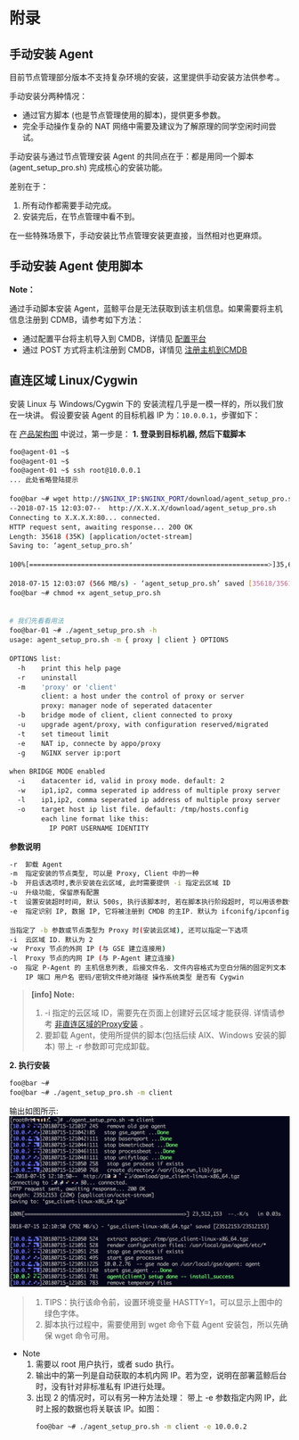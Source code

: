 # 附录
## 手动安装 Agent
目前节点管理部分版本不支持复杂环境的安装，这里提供手动安装方法供参考.。

手动安装分两种情况：

- 通过官方脚本 (也是节点管理使用的脚本)，提供更多参数。
- 完全手动操作复杂的 NAT 网络中需要及建议为了解原理的同学空闲时间尝试。

手动安装与通过节点管理安装 Agent 的共同点在于：都是用同一个脚本 (agent_setup_pro.sh) 完成核心的安装功能。

差别在于：
1. 所有动作都需要手动完成。
2. 安装完后，在节点管理中看不到。

在一些特殊场景下，手动安装比节点管理安装更直接，当然相对也更麻烦。

## 手动安装 Agent 使用脚本

**Note：**

通过手动脚本安装 Agent，蓝鲸平台是无法获取到该主机信息。如果需要将主机信息注册到 CDMB，请参考如下方法：

- 通过配置平台将主机导入到 CMDB，详情见 [配置平台](5.1/配置平台/产品功能/Resource.md#主机)
- 通过 POST 方式将主机注册到 CMDB，详情见 [注册主机到CMDB](./add2cmdb.md)

## 直连区域 Linux/Cygwin

安装 Linux 与 Windows/Cygwin 下的 安装流程几乎是一模一样的，所以我们放在一块讲。
假设要安装 Agent 的目标机器 IP 为：`10.0.0.1`，步骤如下：

在 [产品架构图](../../产品架构图/architecture.md) 中说过，第一步是：
**1. 登录到目标机器, 然后下载脚本**

```bash
foo@agent-01 ~$
foo@agent-01 ~$
foo@agent-01 ~$ ssh root@10.0.0.1
... 此处省略登陆提示

foo@bar ~# wget http://$NGINX_IP:$NGINX_PORT/download/agent_setup_pro.sh
--2018-07-15 12:03:07--  http://X.X.X.X/download/agent_setup_pro.sh
Connecting to X.X.X.X:80... connected.
HTTP request sent, awaiting response... 200 OK
Length: 35618 (35K) [application/octet-stream]
Saving to: ‘agent_setup_pro.sh’

100%[============================================================>]35,618      --.-K/s   in 0s

2018-07-15 12:03:07 (566 MB/s) - ‘agent_setup_pro.sh’ saved [35618/35618]
foo@bar ~# chmod +x agent_setup_pro.sh


# 我们先看看用法
foo@bar-01 ~# ./agent_setup_pro.sh -h
usage: agent_setup_pro.sh -m { proxy | client } OPTIONS

OPTIONS list:
  -h    print this help page
  -r    uninstall
  -m    'proxy' or 'client'
        client: a host under the control of proxy or server
        proxy: manager node of seperated datacenter
  -b    bridge mode of client, client connected to proxy
  -u    upgrade agent/proxy, with configuration reserved/migrated
  -t    set timeout limit
  -e    NAT ip, connecte by appo/proxy
  -g    NGINX server ip:port

when BRIDGE MODE enabled
  -i    datacenter id, valid in proxy mode. default: 2
  -w    ip1,ip2, comma seperated ip address of multiple proxy server
  -l    ip1,ip2, comma seperated ip address of multiple proxy server
  -o    target host ip list file. default: /tmp/hosts.config
        each line format like this:
          IP PORT USERNAME IDENTITY
```

**参数说明**

```bash
-r  卸载 Agent
-m  指定安装的节点类型, 可以是 Proxy, Client 中的一种
-b  开启该选项时,表示安装在云区域, 此时需要提供 -i 指定云区域 ID
-u  升级功能, 保留原有配置
-t  设置安装超时时间, 默认 500s, 执行该脚本时, 若在脚本执行阶段超时, 可以用该参数调整超时时间
-e  指定识别 IP, 数据 IP, 它将被注册到 CMDB 的主IP. 默认为 ifconifg/ipconfig 输出中的第一个私有地址 IP

当指定了 -b 参数或节点类型为 Proxy 时(安装云区域), 还可以指定一下选项
-i  云区域 ID. 默认为 2
-w  Proxy 节点的外网 IP (与 GSE 建立连接用)
-l  Proxy 节点的内网 IP (与 P-Agent 建立连接)
-o  指定 P-Agent 的 主机信息列表, 后接文件名. 文件内容格式为空白分隔的固定列文本
    IP 端口 用户名 密码/密钥文件绝对路径 操作系统类型 是否有 Cygwin
```

> **[info] Note:**
>
> 1. -i 指定的云区域 ID，需要先在页面上创建好云区域才能获得. 详情请参考 [非直连区域的Proxy安装](../../快速入门/add_proxy.md) 。
> 2. 要卸载 Agent，使用所提供的脚本(包括后续 AIX、Windows 安装的脚本) 带上  -r 参数即可完成卸载。

**2. 执行安装**

```bash
foo@bar ~#
foo@bar ~# ./agent_setup_pro.sh -m client
```

输出如图所示:
![-w2020](../../assets/15316280387200.jpg)

> 1. TIPS：执行该命令前，设置环境变量 HASTTY=1，可以显示上图中的绿色字体。
> 2. 脚本执行过程中，需要使用到 wget 命令下载 Agent 安装包，所以先确保 wget 命令可用。


- Note
    1. 需要以 root 用户执行，或者 sudo 执行。
    2. 输出中的第一列是自动获取的本机内网 IP。若为空，说明在部署蓝鲸后台时，没有针对非标准私有 IP进行处理。
    3. 出现 2 的情况时，可以有另一种方法处理： 带上 -e 参数指定内网 IP，此时上报的数据也将关联该 IP。如图：
       ```bash
       foo@bar ~# ./agent_setup_pro.sh -m client -e 10.0.0.2
       ```
